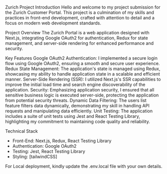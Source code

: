 Zurich Project
Introduction
Hello and welcome to my project submission for the Zurich Customer Portal. This project is a culmination of my skills and practices in front-end development, crafted with attention to detail and a focus on modern web development standards. 

Project Overview
The Zurich Portal is a web application designed with Next.js, integrating Google OAuth2 for authentication, Redux for state management, and server-side rendering for enhanced performance and security.

Key Features
Google OAuth2 Authentication: I implemented a secure login flow using Google OAuth2, ensuring a smooth and secure user experience.
Redux State Management: The application's state is managed using Redux, showcasing my ability to handle application state in a scalable and efficient manner.
Server-Side Rendering (SSR): I utilized Next.js's SSR capabilities to improve the initial load time and search engine discoverability of the application.
Security: Emphasizing application security, I ensured that all sensitive business logic is executed server-side, protecting the application from potential security threats.
Dynamic Data Filtering: The users list feature filters data dynamically, demonstrating my skill in handling API requests and manipulating data efficiently.
Unit Testing: The application includes a suite of unit tests using Jest and React Testing Library, highlighting my commitment to maintaining code quality and reliability.

Technical Stack
- Front-End: Next.js, Redux, React Testing Library
- Authentication: Google OAuth2
- Testing: Jest, React Testing Library
- Styling: [tailwindCSS]

For Local deployment, kindly update the .env.local file with your own details.

